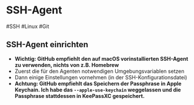 # SSH-Agent

#SSH #Linux #Git

## SSH-Agent einrichten
- __Wichtig: GitHub empfiehlt den auf macOS vorinstallierten SSH-Agent zu verwenden, nichts von z.B. Homebrew__
- Zuerst die für den Agenten notwendigen Umgebungsvariablen setzen
- Dann einige Einstellungen vornehmen (in der SSH-Konfigurationsdatei)
- __Achtung: GitHub empfiehlt das Speichern der Passphrase in Apple Keychain. Ich habe das `--apple-use-keychain` weggelassen und die Passphrase stattdessen in KeePassXC gespeichert.__
